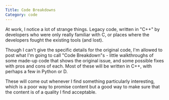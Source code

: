 ```yaml
---
Title: Code Breakdowns
Category: code
---
```


At work, I notice a lot of strange things.
Legacy code, written in "C++" by developers who were only really familiar with C, or places where the developers fought the existing tools (and lost).

Though I can't give the specific details for the original code,
I'm allowed to post what I'm going to call "Code Breakdown"s - little walkthroughs of some made-up code that shows the original issue, and some possible fixes with pros and cons of each.
Most of these will be written in C++, with perhaps a few in Python or D.

These will come out whenever I find something particularly interesting, which is a poor way to promise content but a good way to make sure that the content is of a quality I find acceptable.

